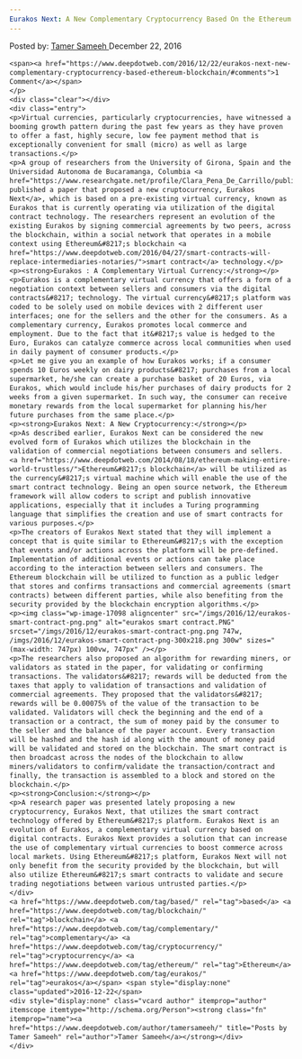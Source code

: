 ```yaml
---
Eurakos Next: A New Complementary Cryptocurrency Based On the Ethereum Blockchain
---
```

<article class="post-listing post-17086 post type-post status-publish format-standard has-post-thumbnail hentry  tag-based tag-blockchain tag-complementary tag-cryptocurrency tag-ethereum tag-eurakos">
    <div class="post-inner">
        <span>Posted by: <a href="https://www.deepdotweb.com/author/tamersameeh/" title="">Tamer Sameeh </a></span>
    <span>December 22, 2016</span>
    
    <span><a href="https://www.deepdotweb.com/2016/12/22/eurakos-next-new-complementary-cryptocurrency-based-ethereum-blockchain/#comments">1 Comment</a></span>
    </p>
    <div class="clear"></div>
    <div class="entry">
    <p>Virtual currencies, particularly cryptocurrencies, have witnessed a booming growth pattern during the past few years as they have proven to offer a fast, highly secure, low fee payment method that is exceptionally convenient for small (micro) as well as large transactions.</p>
    <p>A group of researchers from the University of Girona, Spain and the Universidad Autonoma de Bucaramanga, Columbia <a href="https://www.researchgate.net/profile/Clara_Pena_De_Carrillo/publication/310649136_Eurakos_Next_a_Cryptocurrency_based_on_Smart_Contracts/links/5834b29b08aef19cb81f8f01.pdf">have published a paper that proposed a new cruptocurrency, Eurakos Next</a>, which is based on a pre-existing virtual currency, known as Eurakos that is currently operating via utilization of the digital contract technology. The researchers represent an evolution of the existing Eurakos by signing commercial agreements by two peers, across the blockchain, within a social network that operates in a mobile context using Ethereum&#8217;s blockchain <a href="https://www.deepdotweb.com/2016/04/27/smart-contracts-will-replace-intermediaries-notaries/">smart contract</a> technology.</p>
    <p><strong>Eurakos : A Complementary Virtual Currency:</strong></p>
    <p>Eurakos is a complementary virtual currency that offers a form of a negotiation context between sellers and consumers via the digital contracts&#8217; technology. The virtual currency&#8217;s platform was coded to be solely used on mobile devices with 2 different user interfaces; one for the sellers and the other for the consumers. As a complementary currency, Eurakos promotes local commerce and employment. Due to the fact that it&#8217;s value is hedged to the Euro, Eurakos can catalyze commerce across local communities when used in daily payment of consumer products.</p>
    <p>Let me give you an example of how Eurakos works; if a consumer spends 10 Euros weekly on dairy products&#8217; purchases from a local supermarket, he/she can create a purchase basket of 20 Euros, via Eurakos, which would include his/her purchases of dairy products for 2 weeks from a given supermarket. In such way, the consumer can receive monetary rewards from the local supermarket for planning his/her future purchases from the same place.</p>
    <p><strong>Eurakos Next: A New Cryptocurrency:</strong></p>
    <p>As described earlier, Eurakos Next can be considered the new evolved form of Eurakos which utilizes the blockchain in the validation of commercial negotiations between consumers and sellers. <a href="https://www.deepdotweb.com/2014/08/18/ethereum-making-entire-world-trustless/">Ethereum&#8217;s blockchain</a> will be utilized as the currency&#8217;s virtual machine which will enable the use of the smart contract technology. Being an open source network, the Ethereum framework will allow coders to script and publish innovative applications, especially that it includes a Turing programming language that simplifies the creation and use of smart contracts for various purposes.</p>
    <p>The creators of Eurakos Next stated that they will implement a concept that is quite similar to Ethereum&#8217;s with the exception that events and/or actions across the platform will be pre-defined. Implementation of additional events or actions can take place according to the interaction between sellers and consumers. The Ethereum blockchain will be utilized to function as a public ledger that stores and confirms transactions and commercial agreements (smart contracts) between different parties, while also benefiting from the security provided by the blockchain encryption algorithms.</p>
    <p><img class="wp-image-17098 aligncenter" src="/imgs/2016/12/eurakos-smart-contract-png.png" alt="eurakos smart contract.PNG" srcset="/imgs/2016/12/eurakos-smart-contract-png.png 747w, /imgs/2016/12/eurakos-smart-contract-png-300x218.png 300w" sizes="(max-width: 747px) 100vw, 747px" /></p>
    <p>The researchers also proposed an algorithm for rewarding miners, or validators as stated in the paper, for validating or confirming transactions. The validators&#8217; rewards will be deducted from the taxes that apply to validation of transactions and validation of commercial agreements. They proposed that the validators&#8217; rewards will be 0.00075% of the value of the transaction to be validated. Validators will check the beginning and the end of a transaction or a contract, the sum of money paid by the consumer to the seller and the balance of the payer account. Every transaction will be hashed and the hash id along with the amount of money paid will be validated and stored on the blockchain. The smart contract is then broadcast across the nodes of the blockchain to allow miners/validators to confirm/validate the transaction/contract and finally, the transaction is assembled to a block and stored on the blockchain.</p>
    <p><strong>Conclusion:</strong></p>
    <p>A research paper was presented lately proposing a new cryptocurrency, Eurakos Next, that utilizes the smart contract technology offered by Ethereum&#8217;s platform. Eurakos Next is an evolution of Eurakos, a complementary virtual currency based on digital contracts. Eurakos Next provides a solution that can increase the use of complementary virtual currencies to boost commerce across local markets. Using Ethereum&#8217;s platform, Eurakos Next will not only benefit from the security provided by the blockchain, but will also utilize Ethereum&#8217;s smart contracts to validate and secure trading negotiations between various untrusted parties.</p>
    </div>
    <a href="https://www.deepdotweb.com/tag/based/" rel="tag">based</a> <a href="https://www.deepdotweb.com/tag/blockchain/" rel="tag">blockchain</a> <a href="https://www.deepdotweb.com/tag/complementary/" rel="tag">complementary</a> <a href="https://www.deepdotweb.com/tag/cryptocurrency/" rel="tag">cryptocurrency</a> <a href="https://www.deepdotweb.com/tag/ethereum/" rel="tag">Ethereum</a> <a href="https://www.deepdotweb.com/tag/eurakos/" rel="tag">eurakos</a></span> <span style="display:none" class="updated">2016-12-22</span>
    <div style="display:none" class="vcard author" itemprop="author" itemscope itemtype="http://schema.org/Person"><strong class="fn" itemprop="name"><a href="https://www.deepdotweb.com/author/tamersameeh/" title="Posts by Tamer Sameeh" rel="author">Tamer Sameeh</a></strong></div>
    </div>
</article>

